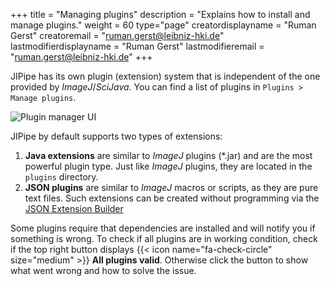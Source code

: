 +++
title = "Managing plugins"
description = "Explains how to install and manage plugins."
weight = 60
type="page"
creatordisplayname = "Ruman Gerst"
creatoremail = "ruman.gerst@leibniz-hki.de"
lastmodifierdisplayname = "Ruman Gerst"
lastmodifieremail = "ruman.gerst@leibniz-hki.de"
+++

JIPipe has its own plugin (extension) system that is independent of the one provided by
*ImageJ*/*SciJava*. You can find a list of plugins in `Plugins > Manage plugins`.

![Plugin manager UI](/img/documentation/plugin-manager-ui.png)

JIPipe by default supports two types of extensions:

1. **Java extensions** are similar to *ImageJ* plugins (\*.jar) and are the most powerful plugin type. Just like *ImageJ* plugins, they are located in the `plugins` directory.
2. **JSON plugins** are similar to *ImageJ* macros or scripts, as they are pure text files. Such extensions can be created without programming via the [JSON Extension Builder](/documentation/create-json-extensions)

Some plugins require that dependencies are installed and will notify you if something is wrong.
To check if all plugins are in working condition, check if the top right button displays
{{< icon name="fa-check-circle" size="medium" >}} **All plugins valid**.
Otherwise click the button to show what went wrong and how to solve the issue.
